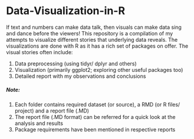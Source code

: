 # Data-Visualization-in-R

If text and numbers can make data talk, then visuals can make data sing and dance before the viewers! This repository is a compilation of my attempts to visualize different stories that underlying data reveals.
The visualizations are done with R as it has a rich set of packages on offer. The visual stories often include:  
1. Data preprocessing (using tidyr/ dplyr and others)   
2. Visualization (primarily ggplot2; exploring other useful packages too)   
3. Detailed report with my observations and conclusions   

##### Note:   
1. Each folder contains required dataset (or source), a RMD (or R files/ project) and a report file (.MD)
2. The report file (.MD format) can be referred for a quick look at the analysis and results
3. Package requirements have been mentioned in respective reports